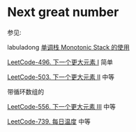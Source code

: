 # Next great number

参见:

labuladong [单调栈 Monotonic Stack 的使用](https://mp.weixin.qq.com/s/_b_QzXkL4e0y5241betVSg)

[LeetCode-496. 下一个更大元素 I](https://leetcode.cn/problems/next-greater-element-i/) 简单

[LeetCode-503. 下一个更大元素 II](https://leetcode.cn/problems/next-greater-element-ii/) 中等

带循环数组的

[LeetCode-556. 下一个更大元素 III](https://leetcode.cn/problems/next-greater-element-iii/) 中等

[LeetCode-739. 每日温度](https://leetcode.cn/problems/daily-temperatures/) 中等

